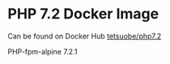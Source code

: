 # PHP 7.2 Docker Image

Can be found on Docker Hub [tetsuobe/php7.2](https://hub.docker.com/r/tetsuobe/php7.2/)

PHP-fpm-alpine 7.2.1

